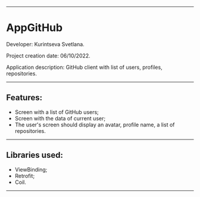 ____

# AppGitHub

Developer: Kurintseva Svetlana.

Project creation date: 06/10/2022.

Application description: GitHub client with list of users, profiles, repositories.

____

## Features:

- Screen with a list of GitHub users;
- Screen with the data of current user;
- The user's screen should display an avatar, profile name, a list of repositories.

____

## Libraries used:

- ViewBinding;
- Retrofit;
- Coil.

____

